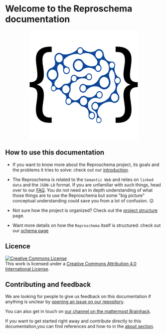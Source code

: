 # Welcome to the Reproschema documentation

<img
src="./img/reproschema_logo.png"
alt="reposchema_logo"
style="width: 350px; height: auto; display: block; margin-left: auto;  margin-right: auto;"/>

## How to use this documentation

- If you want to know more about the Reproschema project, its goals and the problems
it tries to solve: check out our [introduction](./01_introduction.md).

- The Reproschema is related to the `Semantic Web` and relies on `linked data`
and the `JSON-LD` format. If you are unfamiliar with such things, head over to
our [FAQ](./98_FAQ.md). You do not need an in depth understanding of what those
things are to use the Reproschema but some "big picture" conceptual understanding
could save you from a lot of confusion. 😉

- Not sure how the project is organized? Check out the [project structure](./20_project_structure)
page.

- Want more details on how the `Reproschema` itself is structured: check out our [schema page](./30_schema)

<!-- - If you want to use the schema to create your own questionnaire: check out our

- Looking for ways to contribute to the project: check out our -->

## Licence

<a rel="license" href="http://creativecommons.org/licenses/by/4.0/"><img alt="Creative Commons License" style="border-width:0" src="https://i.creativecommons.org/l/by/4.0/88x31.png" /></a><br />This work is licensed under a <a rel="license" href="http://creativecommons.org/licenses/by/4.0/">Creative Commons Attribution 4.0 International License</a>.

## Contributing and feedback

We are looking for people to give us feedback on this documentation if anything
is unclear by [opening an issue on our repository](https://github.com/ReproNim/reproschema/issues).

You can also get in touch on [our channel on the mattermost Brainhack](https://mattermost.brainhack.org/brainhack/channels/repronim-reproschema).

If you want to get started right away and contribute directly to this
documentation,you can find references and how-to in the [about section](./100_about_this_doc.md).

